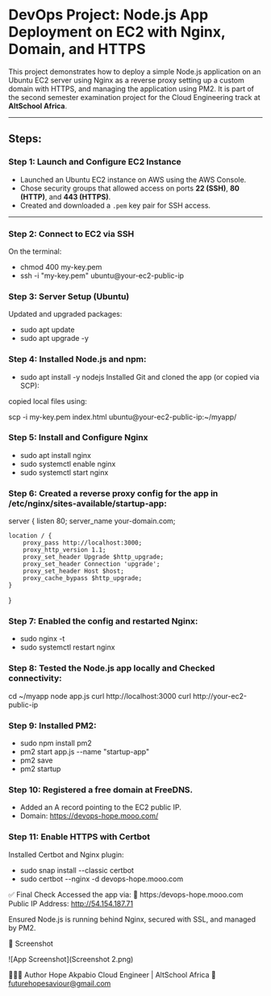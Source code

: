 # DevOps Project: Node.js App Deployment on EC2 with Nginx, Domain, and HTTPS

This project demonstrates how to deploy a simple Node.js application on an Ubuntu EC2 server using Nginx as a reverse proxy setting up a custom domain with HTTPS, and managing the application using PM2. It is part of the second semester examination project for the Cloud Engineering track at **AltSchool Africa**.

---
## Steps:

### Step 1: Launch and Configure EC2 Instance

- Launched an Ubuntu EC2 instance on AWS using the AWS Console.
- Chose security groups that allowed access on ports **22 (SSH)**, **80 (HTTP)**, and **443 (HTTPS)**.
- Created and downloaded a `.pem` key pair for SSH access.

---

### Step 2: Connect to EC2 via SSH
On the terminal:
- chmod 400 my-key.pem
- ssh -i "my-key.pem" ubuntu@your-ec2-public-ip

### Step 3: Server Setup (Ubuntu)
Updated and upgraded packages:
- sudo apt update
- sudo apt upgrade -y

### Step 4: Installed Node.js and npm:
- sudo apt install -y nodejs
Installed Git and cloned the app (or copied via SCP):

copied local files using:

scp -i my-key.pem index.html ubuntu@your-ec2-public-ip:~/myapp/

### Step 5: Install and Configure Nginx
- sudo apt install nginx
- sudo systemctl enable nginx
- sudo systemctl start nginx
  
### Step 6: Created a reverse proxy config for the app in /etc/nginx/sites-available/startup-app:
server {
    listen 80;
    server_name your-domain.com;

    location / {
        proxy_pass http://localhost:3000;
        proxy_http_version 1.1;
        proxy_set_header Upgrade $http_upgrade;
        proxy_set_header Connection 'upgrade';
        proxy_set_header Host $host;
        proxy_cache_bypass $http_upgrade;
    }
}

### Step 7: Enabled the config and restarted Nginx:
- sudo nginx -t
- sudo systemctl restart nginx
  
### Step 8: Tested the Node.js app locally and Checked connectivity:
cd ~/myapp
node app.js
curl http://localhost:3000
curl http://your-ec2-public-ip

### Step 9: Installed PM2:
- sudo npm install pm2
- pm2 start app.js --name "startup-app"
- pm2 save
- pm2 startup

### Step 10: Registered a free domain at FreeDNS.
- Added an A record pointing to the EC2 public IP.
- Domain: https://devops-hope.mooo.com/

### Step 11: Enable HTTPS with Certbot
Installed Certbot and Nginx plugin:
- sudo snap install --classic certbot
- sudo certbot --nginx -d devops-hope.mooo.com


✅ Final Check
Accessed the app via:
🔗 https:/devops-hope.mooo.com
Public IP Address: http://54.154.187.71

Ensured Node.js is running behind Nginx, secured with SSL, and managed by PM2.

📸 Screenshot

![App Screenshot](Screenshot 2.png)

👩🏽‍💻 Author
Hope Akpabio
Cloud Engineer | AltSchool Africa
📧 futurehopesaviour@gmail.com
